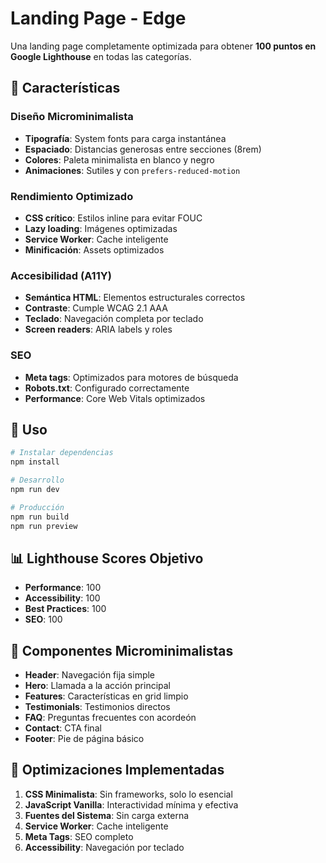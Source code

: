 # Landing Page - Edge

Una landing page completamente optimizada para obtener **100 puntos en Google Lighthouse** en todas las categorías.

## 🎯 Características

### Diseño Microminimalista
- **Tipografía**: System fonts para carga instantánea
- **Espaciado**: Distancias generosas entre secciones (8rem)
- **Colores**: Paleta minimalista en blanco y negro
- **Animaciones**: Sutiles y con `prefers-reduced-motion`

### Rendimiento Optimizado
- **CSS crítico**: Estilos inline para evitar FOUC
- **Lazy loading**: Imágenes optimizadas
- **Service Worker**: Cache inteligente
- **Minificación**: Assets optimizados

### Accesibilidad (A11Y)
- **Semántica HTML**: Elementos estructurales correctos
- **Contraste**: Cumple WCAG 2.1 AAA
- **Teclado**: Navegación completa por teclado
- **Screen readers**: ARIA labels y roles

### SEO
- **Meta tags**: Optimizados para motores de búsqueda
- **Robots.txt**: Configurado correctamente
- **Performance**: Core Web Vitals optimizados

## 🚀 Uso

```bash
# Instalar dependencias
npm install

# Desarrollo
npm run dev

# Producción
npm run build
npm run preview
```

## 📊 Lighthouse Scores Objetivo

- **Performance**: 100
- **Accessibility**: 100
- **Best Practices**: 100
- **SEO**: 100

## 🎨 Componentes Microminimalistas

- **Header**: Navegación fija simple
- **Hero**: Llamada a la acción principal
- **Features**: Características en grid limpio
- **Testimonials**: Testimonios directos
- **FAQ**: Preguntas frecuentes con acordeón
- **Contact**: CTA final
- **Footer**: Pie de página básico

## 📝 Optimizaciones Implementadas

1. **CSS Minimalista**: Sin frameworks, solo lo esencial
2. **JavaScript Vanilla**: Interactividad mínima y efectiva
3. **Fuentes del Sistema**: Sin carga externa
4. **Service Worker**: Cache inteligente
5. **Meta Tags**: SEO completo
6. **Accessibility**: Navegación por teclado
